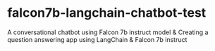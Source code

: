 # falcon7b-langchain-chatbot-test
A conversational chatbot using Falcon 7b instruct model &amp; Creating a question answering app using LangChain &amp; Falcon 7b instruct
